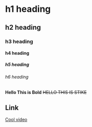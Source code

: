 # h1 heading
## h2 heading
### h3 heading
#### h4 heading 
##### h5 heading
###### h6 heading

**Hello This is Bold**
~~HELLO THIS IS STIKE~~

## Link

[Cool video](https://www.youtube.com/watch?v=o5g-lUuFgpg)
